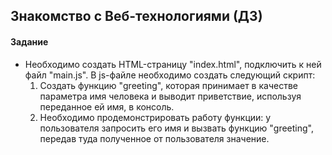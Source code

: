 ## Знакомство с Веб-технологиями (ДЗ)

#### Задание

- Необходимо создать HTML-страницу "index.html", подключить к ней файл "main.js". В js-файле необходимо создать следующий скрипт:
	1) Cоздать функцию "greeting", которая принимает в качестве параметра имя человека и выводит приветствие, используя переданное ей имя, в консоль.
	2) Необходимо продемонстрировать работу функции: у пользователя запросить его имя и вызвать функцию "greeting", передав туда полученное от пользователя значение.